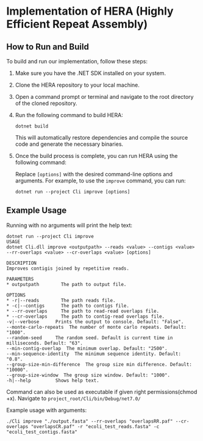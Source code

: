 # Implementation of HERA (Highly Efficient Repeat Assembly)

## How to Run and Build

To build and run our implementation, follow these steps:

1. Make sure you have the .NET SDK installed on your system.

2. Clone the HERA repository to your local machine.

3. Open a command prompt or terminal and navigate to the root directory of the cloned repository.

4. Run the following command to build HERA:

   ```shell
   dotnet build
   ```

   This will automatically restore dependencies and compile the source code and generate the necessary binaries.

5. Once the build process is complete, you can run HERA using the following command:

   Replace `[options]` with the desired command-line options and arguments. For example, to use the `improve` command,
   you can run:

   ```shell
   dotnet run --project Cli improve [options]
   ```

## Example Usage

Running with no arguments will print the help text:

   ```shell
   dotnet run --project Cli improve
   USAGE
  dotnet Cli.dll improve <outputpath> --reads <value> --contigs <value> --rr-overlaps <value> --cr-overlaps <value> [options]

DESCRIPTION
  Improves contigis joined by repetitive reads.

PARAMETERS
* outputpath        The path to output file. 

OPTIONS
* -r|--reads        The path reads file. 
* -c|--contigs      The path to contigs file. 
* --rr-overlaps     The path to read-read overlaps file. 
* --cr-overlaps     The path to contig-read overlaps file. 
  -v|--verbose      Prints the output to console. Default: "False".
  --monte-carlo-repeats  The number of monte carlo repeats. Default: "1000".
  --random-seed     The random seed. Default is current time in milliseconds. Default: "63".
  --min-contig-overlap  The minimum overlap. Default: "2500".
  --min-sequence-identity  The minimum sequence identity. Default: "0.8".
  --group-size-min-difference  The group size min difference. Default: "10000".
  --group-size-window  The group size window. Default: "1000".
  -h|--help         Shows help text. 
   ```

Command can also be used as executable if given right permissions(chmod +x). Navigate
to `project_root/Cli/bin/Debug/net7.0/`

Example usage with arguments:
   ```shell
  ./Cli improve "./output.fasta" --rr-overlaps "overlapsRR.paf" --cr-overlaps "overlapsCR.paf" -r "ecoli_test_reads.fasta" -c "ecoli_test_contigs.fasta"
   ```